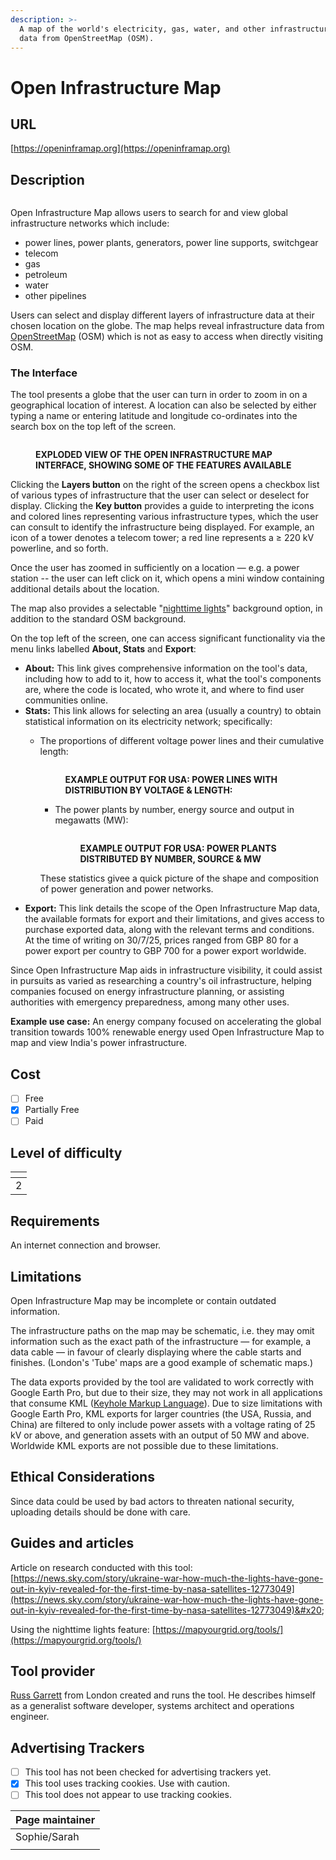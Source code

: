 ```yaml
---
description: >-
  A map of the world's electricity, gas, water, and other infrastructure, using
  data from OpenStreetMap (OSM).
---
```


# Open Infrastructure Map

## URL

[https://openinframap.org](https://openinframap.org)

## Description

<figure><img src=".gitbook/assets/OPENINFRAMAP1.gif" alt=""><figcaption></figcaption></figure>

Open Infrastructure Map allows users to search for and view global infrastructure networks which include:

* power lines, power plants, generators, power line supports, switchgear
* telecom
* gas
* petroleum
* water
* other pipelines

Users can select and display different layers of infrastructure data at their chosen location on the globe. The map helps reveal infrastructure data from [OpenStreetMap](https://www.openstreetmap.org/) (OSM) which is not as easy to access when directly visiting OSM.&#x20;

### The Interface

The tool presents a globe that the user can turn in order to zoom in on a geographical location of interest.  A location can also be selected by either typing a name or entering latitude and longitude co-ordinates into the search box on the top left of the screen. &#x20;

<figure><img src=".gitbook/assets/image.png" alt=""><figcaption><p><strong>EXPLODED VIEW OF THE OPEN INFRASTRUCTURE MAP INTERFACE, SHOWING SOME OF THE FEATURES AVAILABLE</strong></p></figcaption></figure>

Clicking the **Layers button** on the right of the screen opens a checkbox list of various types of infrastructure that the user can select or deselect for display.  Clicking the **Key button** provides a guide to interpreting the icons and colored lines representing various infrastructure types, which the user can consult to identify the infrastructure being displayed. For example, an icon of a tower denotes a telecom tower; a red line represents a ≥ 220 kV powerline, and so forth. &#x20;

Once the user has zoomed in sufficiently on a location — e.g. a power station -- the user can left click on it, which opens a mini window containing additional details about the location.&#x20;

The map also provides a selectable "[nighttime lights](https://mapyourgrid.org/tools/)" background option, in addition to the standard OSM background.

On the top left of the screen, one can access significant functionality via the menu links labelled **About, Stats** and **Export**:

* **About:** This link gives comprehensive information on the tool's data, including how to add to it, how to access it, what the tool's components are, where the code is located, who wrote it, and where to find user communities online.
* **Stats:** This link allows for selecting an area (usually a country) to obtain statistical information on its electricity network; specifically:
  *   The proportions of different voltage power lines and their cumulative length:

      <figure><img src=".gitbook/assets/statsUS3.JPG" alt=""><figcaption><p><strong>EXAMPLE OUTPUT FOR USA: POWER LINES WITH DISTRIBUTION BY VOLTAGE &#x26; LENGTH:</strong></p></figcaption></figure>

      *   &#x20;The power plants by number, energy source and output in megawatts (MW):

          <figure><img src=".gitbook/assets/image (1) (1).png" alt=""><figcaption><p><strong>EXAMPLE OUTPUT FOR USA: POWER PLANTS DISTRIBUTED BY NUMBER, SOURCE &#x26; MW</strong></p></figcaption></figure>

      These statistics givee a quick picture of the shape and composition of power generation and power networks.
* **Export:** This link details the scope of the Open Infrastructure Map data, the available formats for export and their limitations, and gives access to purchase exported data, along with the relevant terms and conditions. At the time of writing on 30/7/25, prices ranged from GBP 80 for a power export per country to GBP 700 for a power export worldwide.

Since Open Infrastructure Map aids in infrastructure visibility, it could assist in pursuits as varied as researching a country's oil infrastructure,  helping companies focused on energy infrastructure planning, or assisting authorities with emergency preparedness, among many other uses.

**Example use case:** An energy company focused on accelerating the global transition towards 100% renewable energy used Open Infrastructure Map to map and view India's power infrastructure.

## Cost

* [ ] Free
* [x] Partially Free
* [ ] Paid

## Level of difficulty

<table><thead><tr><th data-type="rating" data-max="5"></th></tr></thead><tbody><tr><td>2</td></tr></tbody></table>

## Requirements

An internet connection and browser.

## Limitations

Open Infrastructure Map may be incomplete or contain outdated information.

The infrastructure paths on the map may be schematic, i.e. they may omit information such as the exact path of the infrastructure — for example, a data cable — in favour of clearly displaying where the cable starts and finishes. (London's 'Tube' maps are a good example of schematic maps.)

The data exports provided by the tool are validated to work correctly with Google Earth Pro, but due to their size, they may not work in all applications that consume KML ([Keyhole Markup Language](https://www.geowgs84.com/post/what-exactly-is-a-kml-file-and-how-can-i-create-one)). Due to size limitations with Google Earth Pro, KML exports for larger countries (the USA, Russia, and China) are filtered to only include power assets with a voltage rating of 25 kV or above, and generation assets with an output of 50 MW and above. Worldwide KML exports are not possible due to these limitations.

## Ethical Considerations

Since data could be used by bad actors to threaten national security, uploading details should be done with care.

## Guides and articles

Article on research conducted with this tool: [https://news.sky.com/story/ukraine-war-how-much-the-lights-have-gone-out-in-kyiv-revealed-for-the-first-time-by-nasa-satellites-12773049](https://news.sky.com/story/ukraine-war-how-much-the-lights-have-gone-out-in-kyiv-revealed-for-the-first-time-by-nasa-satellites-12773049)&#x20;

Using the nighttime lights feature: [https://mapyourgrid.org/tools/](https://mapyourgrid.org/tools/)

## Tool provider

[Russ Garrett](https://russ.garrett.co.uk/) from London created and runs the tool.  He describes himself as a generalist software developer, systems architect and operations engineer.&#x20;

## Advertising Trackers

* [ ] This tool has not been checked for advertising trackers yet.
* [x] This tool uses tracking cookies. Use with caution.
* [ ] This tool does not appear to use tracking cookies.

| Page maintainer |
| --------------- |
| Sophie/Sarah    |
|                 |
